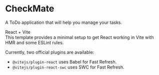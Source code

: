 # CheckMate
A ToDo application that will help you manage your tasks.

React + Vite  
This template provides a minimal setup to get React working in Vite with HMR and some ESLint rules.

Currently, two official plugins are available:
- `@vitejs/plugin-react` uses Babel for Fast Refresh.
- `@vitejs/plugin-react-swc` uses SWC for Fast Refresh.
